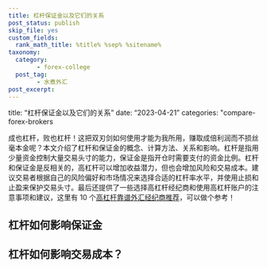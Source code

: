 ```yaml
---
title: 杠杆保证金以及它们的关系
post_status: publish
skip_file: yes
custom_fields:
  rank_math_title: %title% %sep% %sitename%
taxonomy:
  category:
        - forex-college
  post_tag:
        - 水煮外汇
post_excerpt: 
---
```

title: “杠杆保证金以及它们的关系” date: “2023-04-21” categories: "compare-forex-brokers

成也杠杆，败也杠杆！这把双刃剑如何使用才能为我所用，赚取成倍利润而不损丝毫本金呢？本文介绍了杠杆和保证金的概念、计算方法、关系和影响。杠杆是指用少量资金控制大量交易头寸的能力，保证金是指开仓时需要支付的资金比例。杠杆和保证金是反相关的，高杠杆可以增加收益潜力，但也会增加风险和交易成本。建议交易者根据自己的风险偏好和市场情况来选择合适的杠杆率水平，并使用止损和止盈来保护交易头寸。最后还提供了一些选择高杠杆经纪商和使用高杠杆账户的注意事项和建议，这里有 10 个[高杠杆靠谱外汇经纪商推荐](https://we.laowei8.com/top-10-brokers.html)，可以做个参考！

## 杠杆如何影响保证金

## 杠杆如何影响交易成本？